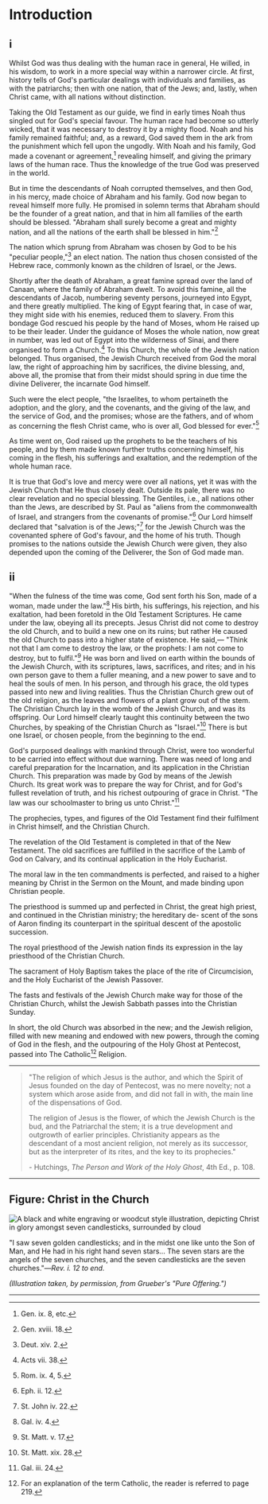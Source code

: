 # Introduction

## i

Whilst God was thus dealing with the human race in general, He willed, in his wisdom, to work in a more special way within a narrower circle. At first, history tells of God's particular dealings with individuals and families, as with the patriarchs; then with one nation, that of the Jews; and, lastly, when Christ came, with all nations without distinction.

Taking the Old Testament as our guide, we find in early times Noah thus singled out for God's special favour. The human race had become so utterly wicked, that it was necessary to destroy it by a mighty flood. Noah and his family remained faithful; and, as a reward, God saved them in the ark from the punishment which fell upon the ungodly. With Noah and his family, God made a covenant or agreement,[^1] revealing himself, and giving the primary laws of the human race. Thus the knowledge of the true God was preserved in the world.

But in time the descendants of Noah corrupted themselves, and then God, in his mercy, made choice of Abraham and his family. God now began to reveal himself more fully. He promised in solemn terms that Abraham should be the founder of a great nation, and that in him all families of the earth should be blessed. "Abraham shall surely become a great and mighty nation, and all the nations of the earth shall be blessed in him."[^2]

The nation which sprung from Abraham was chosen by God to be his "peculiar people,"[^3] an elect nation. The nation thus chosen consisted of the Hebrew race, commonly known as the children of Israel, or the Jews.

Shortly after the death of Abraham, a great famine spread over the land of Canaan, where the family of Abraham dwelt. To avoid this famine, all the descendants of Jacob, numbering seventy persons, journeyed into Egypt, and there greatly multiplied. The king of Egypt fearing that, in case of war, they might side with his enemies, reduced them to slavery. From this bondage God rescued his people by the hand of Moses, whom He raised up to be their leader. Under the guidance of Moses the whole nation, now great in number, was led out of Egypt into the wilderness of Sinai, and there organised to form a Church.[^4] To this Church, the whole of the Jewish nation belonged. Thus organised, the Jewish Church received from God the moral law, the right of approaching him by sacrifices, the divine blessing, and, above all, the promise that from their midst should spring in due time the divine Deliverer, the incarnate God himself.

Such were the elect people, "the Israelites, to whom pertaineth the adoption, and the glory, and the covenants, and the giving of the law, and the service of God, and the promises; whose are the fathers, and of whom as concerning the flesh Christ came, who is over all, God blessed for ever."[^5]

As time went on, God raised up the prophets to be the teachers of his people, and by them made known further truths concerning himself, his coming in the flesh, his sufferings and exaltation, and the redemption of the whole human race.

It is true that God's love and mercy were over all nations, yet it was with the Jewish Church that He thus closely dealt. Outside its pale, there was no clear revelation and no special blessing. The Gentiles, i.e., all nations other than the Jews, are described by St. Paul as "aliens from the commonwealth of Israel, and strangers from the covenants of promise."[^6] Our Lord himself declared that "salvation is of the Jews;"[^7] for the Jewish Church was the covenanted sphere of God's favour, and the home of his truth. Though promises to the nations outside the Jewish Church were given, they also depended upon the coming of the Deliverer, the Son of God made man.

## ii

"When the fulness of the time was come, God sent forth his Son, made of a woman, made under the law."[^8] His birth, his sufferings, his rejection, and his exaltation, had been foretold in the Old Testament Scriptures. He came under the law, obeying all its precepts. Jesus Christ did not come to destroy the old Church, and to build a new one on its ruins; but rather He caused the old Church to pass into a higher state of existence. He said,— "Think not that I am come to destroy the law, or the prophets: I am not come to destroy, but to fulfil."[^9] He was born and lived on earth within the bounds of the Jewish Church, with its scriptures, laws, sacrifices, and rites; and in his own person gave to them a fuller meaning, and a new power to save and to heal the souls of men. In his person, and through his grace, the old types passed into new and living realities. Thus the Christian Church grew out of the old religion, as the leaves and flowers of a plant grow out of the stem. The Christian Church lay in the womb of the Jewish Church, and was its offspring. Our Lord himself clearly taught this continuity between the two Churches, by speaking of the Christian Church as "Israel."[^10] There is but one Israel, or chosen people, from the beginning to the end.

God's purposed dealings with mankind through Christ, were too wonderful to be carried into effect without due warning. There was need of long and careful preparation for the Incarnation, and its application in the Christian Church. This preparation was made by God by means of the Jewish Church. Its great work was to prepare the way for Christ, and for God's fullest revelation of truth, and his richest outpouring of grace in Christ. "The law was our schoolmaster to bring us unto Christ."[^11]

The prophecies, types, and figures of the Old Testament find their fulfilment in Christ himself, and the Christian Church.

The revelation of the Old Testament is completed in that of the New Testament.
The old sacrifices are fulfilled in the sacrifice of the Lamb of God on Calvary, and its continual application in the Holy Eucharist.

The moral law in the ten commandments is perfected, and raised to a higher meaning by Christ in the Sermon on the Mount, and made binding upon Christian people.

The priesthood is summed up and perfected in Christ, the great high priest, and continued in the Christian ministry; the hereditary de- scent of the sons of Aaron finding its counterpart in the spiritual descent of the apostolic succession.

The royal priesthood of the Jewish nation finds its expression in the lay priesthood of the Christian Church.

The sacrament of Holy Baptism takes the place of the rite of Circumcision, and the Holy Eucharist of the Jewish Passover.

The fasts and festivals of the Jewish Church make way for those of the Christian Church, whilst the Jewish Sabbath passes into the Christian Sunday.

In short, the old Church was absorbed in the new; and the Jewish religion, filled with new meaning and endowed with new powers, through the coming of God in the flesh, and the outpouring of the Holy Ghost at Pentecost, passed into The Catholic[^12] Religion.

---

>"The religion of which Jesus is the author, and which the Spirit of Jesus founded on the day of Pentecost, was no mere novelty; not a system which arose aside from, and did not fall in with, the main line of the dispensations of God.
>
>The religion of Jesus is the flower, of which the Jewish Church is the bud, and the Patriarchal the stem; it is a true development and outgrowth of earlier principles. Christianity appears as the descendant of a most ancient religion, not merely as its successor, but as the interpreter of its rites, and the key to its prophecies."
>
> \- Hutchings, *The Person and Work of the Holy Ghost*, 4th Ed., p. 108.

---

## Figure: Christ in the Church

![A black and white engraving or woodcut style illustration, depicting Christ in glory amongst seven candlesticks, surrounded by cloud](../../images/christ_in_the_church.jpg "Christ in the Church")

"I saw seven golden candlesticks; and in the midst one like unto the Son of Man, and He had in his right hand seven stars... The seven stars are the angels of the seven churches, and the seven candlesticks are the seven churches."—*Rev. i. 12 to end.*

*(Illustration taken, by permission, from Grueber's "Pure Offering.")*

---

[^1]: Gen. ix. 8, etc.
[^2]: Gen. xviii. 18.
[^3]: Deut. xiv. 2.
[^4]: Acts vii. 38.
[^5]: Rom. ix. 4, 5.
[^6]: Eph. ii. 12.
[^7]: St. John iv. 22.
[^8]: Gal. iv. 4.
[^9]: St. Matt. v. 17.
[^10]: St. Matt. xix. 28.
[^11]: Gal. iii. 24.
[^12]: For an explanation of the term Catholic, the reader is referred to page 219.
